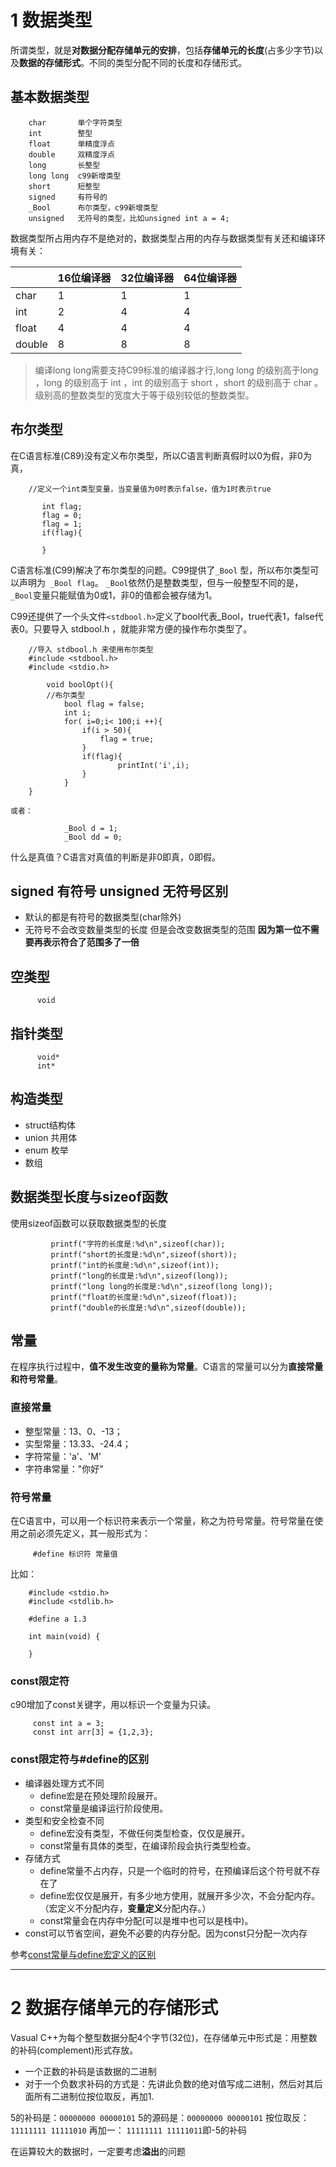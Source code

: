 # 1 数据类型

所谓类型，就是**对数据分配存储单元的安排**，包括**存储单元的长度**(占多少字节)以及**数据的存储形式**。不同的类型分配不同的长度和存储形式。

## 基本数据类型

```
    char       单个字符类型
    int        整型
    float      单精度浮点
    double     双精度浮点
    long       长整型
    long long  c99新增类型
    short      短整型
    signed     有符号的
    _Bool      布尔类型，c99新增类型
    unsigned   无符号的类型，比如unsigned int a = 4;
```

数据类型所占用内存不是绝对的，数据类型占用的内存与数据类型有关还和编译环境有关：

|   | 16位编译器  | 32位编译器  | 64位编译器  |
| ------------ | ------------ | ------------ | ------------ |
| char  | 1  | 1  |  1 |
| int   | 2  |  4 |  4 |
| float  |  4 | 4  | 4  |
| double  | 8  | 8  |  8 |

>编译long long需要支持C99标准的编译器才行,long long 的级别高于long ，long 的级别高于 int ，int 的级别高于 short ，short 的级别高于 char 。级别高的整数类型的宽度大于等于级别较低的整数类型。


## 布尔类型

在C语言标准(C89)没有定义布尔类型，所以C语言判断真假时以0为假，非0为真，

```
    //定义一个int类型变量，当变量值为0时表示false，值为1时表示true

       int flag;
       flag = 0;
       flag = 1;
       if(flag){

       }
```

C语言标准(C99)解决了布尔类型的问题。C99提供了`_Bool` 型，所以布尔类型可以声明为` _Bool flag`。 `_Bool`依然仍是整数类型，但与一般整型不同的是，`_Bool`变量只能赋值为0或1，非0的值都会被存储为1。

C99还提供了一个头文件` <stdbool.h> `定义了bool代表_Bool，true代表1，false代表0。只要导入 stdbool.h ，就能非常方便的操作布尔类型了。

```
    //导入 stdbool.h 来使用布尔类型
    #include <stdbool.h>
    #include <stdio.h>

        void boolOpt(){
        //布尔类型
            bool flag = false;
            int i;
            for( i=0;i< 100;i ++){
                if(i > 50){
                    flag = true;
                }
                if(flag){
                        printInt('i',i);
                }
            }
    }

或者：

            _Bool d = 1;
            _Bool dd = 0;
```


什么是真值？C语言对真值的判断是非0即真，0即假。


## signed 有符号 unsigned 无符号区别

- 默认的都是有符号的数据类型(char除外)
- 无符号不会改变数量类型的长度 但是会改变数据类型的范围 **因为第一位不需要再表示符合了范围多了一倍**


## 空类型

```
      void
```

## 指针类型
```
      void*
      int*
```

## 构造类型

- struct结构体
- union 共用体
- enum 枚举
- 数组


## 数据类型长度与sizeof函数

使用sizeof函数可以获取数据类型的长度

```
         printf("字符的长度是:%d\n",sizeof(char));
         printf("short的长度是:%d\n",sizeof(short));
         printf("int的长度是:%d\n",sizeof(int));
         printf("long的长度是:%d\n",sizeof(long));
         printf("long long的长度是:%d\n",sizeof(long long));
         printf("float的长度是:%d\n",sizeof(float));
         printf("double的长度是:%d\n",sizeof(double));
```

## 常量

在程序执行过程中，**值不发生改变的量称为常量**。C语言的常量可以分为**直接常量和符号常量**。

### 直接常量

*   整型常量：13、0、-13；
*   实型常量：13.33、-24.4；
*   字符常量：'a'、'M'
*   字符串常量："你好"

### 符号常量

在C语言中，可以用一个标识符来表示一个常量，称之为符号常量。符号常量在使用之前必须先定义，其一般形式为：

```
     #define 标识符 常量值
```

比如：

```
    #include <stdio.h>
    #include <stdlib.h>

    #define a 1.3

    int main(void) {

    }
```

### const限定符

c90增加了const关键字，用以标识一个变量为只读。

```
     const int a = 3;
     const int arr[3] = {1,2,3};
```

### const限定符与#define的区别

- 编译器处理方式不同
    - define宏是在预处理阶段展开。
    - const常量是编译运行阶段使用。
- 类型和安全检查不同
    - define宏没有类型，不做任何类型检查，仅仅是展开。
    - const常量有具体的类型，在编译阶段会执行类型检查。
- 存储方式
    - define常量不占内存，只是一个临时的符号，在预编译后这个符号就不存在了
    - define宏仅仅是展开，有多少地方使用，就展开多少次，不会分配内存。（宏定义不分配内存，**变量定义**分配内存。）
    - const常量会在内存中分配(可以是堆中也可以是栈中)。
- const可以节省空间，避免不必要的内存分配。因为const只分配一次内存

参考[const常量与define宏定义的区别](http://blog.csdn.net/love_gaohz/article/details/7567856)

---
# 2 数据存储单元的存储形式

Vasual C++为每个整型数据分配4个字节(32位)，在存储单元中形式是：用整数的补码(complement)形式存放。

- 一个正数的补码是该数据的二进制
- 对于一个负数求补码的方式是：先讲此负数的绝对值写成二进制，然后对其后面所有二进制位按位取反，再加1.


5的补码是：`00000000 00000101`
5的源码是：`00000000 00000101`
按位取反： `11111111 11111010`
再加一：   `11111111 11111011`即-5的补码

在运算较大的数据时，一定要考虑**溢出**的问题